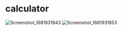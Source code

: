 # calculator

![Screenshot_1681931843](https://user-images.githubusercontent.com/125268240/233184199-3b34b794-a3c8-45d1-9b15-23b07ba3c4ad.png)
![Screenshot_1681931853](https://user-images.githubusercontent.com/125268240/233184260-1038b059-3c54-427a-86f3-7777f8a4328f.png)

